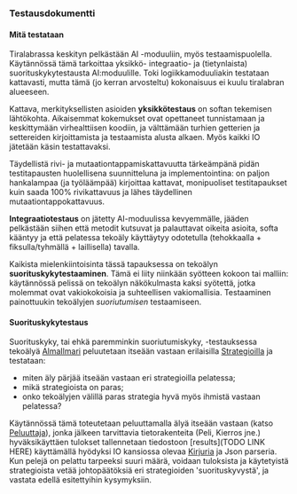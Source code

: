 ### Testausdokumentti

#### Mitä testataan

Tiralabrassa keskityn pelkästään AI -moduuliin, myös testaamispuolella. Käytännössä tämä tarkoittaa yksikkö- integraatio- ja (tietynlaista) suorituskykytestausta AI:moduulille. Toki logiikkamoduuliakin testataan kattavasti, mutta tämä (jo kerran arvosteltu) kokonaisuus ei kuulu tiralabran alueeseen.

Kattava, merkityksellisten asioiden **yksikkötestaus** on softan tekemisen lähtökohta. Aikaisemmat kokemukset ovat opettaneet tunnistamaan ja keskittymään virhealttiisen koodiin, ja välttämään turhien getterien ja settereiden kirjoittamista ja testaamista alusta alkaen. Myös kaikki IO jätetään käsin testattavaksi.

Täydellistä rivi- ja mutaationtappamiskattavuutta tärkeämpänä pidän testitapausten huolellisena suunnitteluna ja implementointina: on paljon hankalampaa (ja työläämpää) kirjoittaa kattavat, monipuoliset testitapaukset kuin saada 100% rivikattavuus ja lähes täydellinen mutaationtappokattavuus.

**Integraatiotestaus** on jätetty AI-moduulissa kevyemmälle, jääden pelkästään siihen että metodit kutsuvat ja palauttavat oikeita asioita, softa kääntyy ja että pelatessa tekoäly käyttäytyy odotetulla (tehokkaalla + fiksulla/tyhmällä + laillisella) tavalla.

Kaikista mielenkiintoisinta tässä tapauksessa on tekoälyn **suorituskykytestaaminen**. Tämä ei liity niinkään syötteen kokoon tai malliin: käytännössä pelissä on tekoälyn näkökulmasta kaksi syötettä, jotka molemmat ovat vakiokokoisia ja suhteellisen vakiomallisia. Testaaminen painottuukin tekoälyjen *suoriutumisen* testaamiseen.

#### Suorituskykytestaus

Suorituskyky, tai ehkä paremminkin suoriutumiskyky, -testauksessa tekoälyä [AlmaIlmari][AI] peluutetaan itseään vastaan erilaisilla [Strategioilla][strat] ja testataan:

- miten äly pärjää itseään vastaan eri strategioilla pelatessa;
- mikä strategioista on paras;
- onko tekoälyjen välillä paras strategia hyvä myös ihmistä vastaan pelatessa?

Käytännössä tämä toteutetaan peluuttamalla älyä itseään vastaan (katso [Peluuttaja][peluuttaja]), jonka jälkeen tarvittavia tietorakenteita (Peli, Kierros jne.) hyväksikäyttäen tulokset tallennetaan tiedostoon [results](TODO LINK HERE) käyttämällä hyödyksi IO kansiossa olevaa [Kirjuria][kirjuri] ja Json parseria. Kun pelejä on pelattu tarpeeksi suuri määrä, voidaan tuloksista ja käytetyistä strategioista vetää johtopäätöksiä eri strategioiden 'suorituskyvystä', ja vastata edellä esitettyihin kysymyksiin.



[AI]: https://github.com/xvixvi/kiilto/blob/TLproduction/kiilto/AI/src/tiralabra/AlmaIlmari.java "AlmariIlmari.java"
[strat]: https://github.com/xvixvi/kiilto/blob/TLproduction/kiilto/AI/src/tiralabra/tietorakenteet/Strategia.java "Strategia.java"
[kirjuri]: https://github.com/xvixvi/kiilto/blob/TLproduction/kiilto/AI/src/tiralabra/IO/Kirjuri.java "Kirjuri.java"
[peluuttaja]: https://github.com/xvixvi/kiilto/blob/TLproduction/kiilto/AI/src/tiralabra/iterointi/Peluuttaja.java "Peluuttaja.java"
